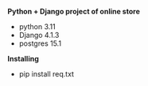 **Python + Django project of online store**

- python 3.11
- Django 4.1.3
- postgres 15.1

**Installing**

- pip install req.txt
